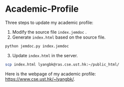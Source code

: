 # Academic-Profile

Three steps to update my academic profile:

1. Modify the source file `index.jemdoc` .
2. Generate `index.html` based on the source file.

```bash
python jemdoc.py index.jemdoc
```

3. Update `index.html` in the server.

```bash
scp index.html lyangbk@ras.cse.ust.hk:~/public_html/
```



Here is the webpage of my academic profile: https://www.cse.ust.hk/~lyangbk/.